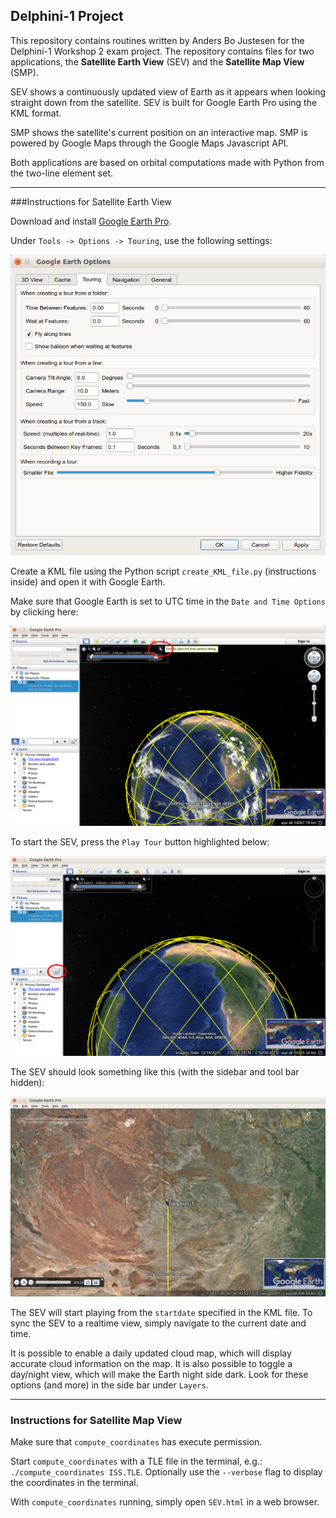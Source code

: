 ## Delphini-1 Project

This repository contains routines written by Anders Bo Justesen for the Delphini-1 Workshop 2 exam project. The repository contains files for two applications, the **Satellite Earth View** (SEV) and the **Satellite Map View** (SMP).

SEV shows a continuously updated view of Earth as it appears when looking straight down from the satellite. SEV is built for Google Earth Pro using the KML format.

SMP shows the satellite's current position on an interactive map. SMP is powered by Google Maps through the Google Maps Javascript API.

Both applications are based on orbital computations made with Python from the two-line element set.

----------

###Instructions for Satellite Earth View

Download and install [Google Earth Pro](https://earth.google.com/download-earth.html).

Under `Tools -> Options -> Touring`, use the following settings:

![Google Earth settings](misc/GoogleEarthSettings.png)

Create a KML file using the Python script `create_KML_file.py` (instructions inside) and open it with Google Earth.

Make sure that Google Earth is set to UTC time in the `Date and Time Options` by clicking here:

![Data and Time](misc/DateandTime.png)



To start the SEV, press the `Play Tour` button highlighted below:

![Play Tour](misc/PlayTour.png)


The SEV should look something like this (with the sidebar and tool bar hidden):

![Playing tour](misc/Playing.png)

The SEV will start playing from the `startdate` specified in the KML file. To sync the SEV to a realtime view, simply navigate to the current date and time. 

It is possible to enable a daily updated cloud map, which will display accurate cloud information on the map. It is also possible to toggle a day/night view, which will make the Earth night side dark. Look for these options (and more) in the side bar under `Layers`.

----------

### Instructions for Satellite Map View

Make sure that `compute_coordinates` has execute permission.

Start `compute_coordinates` with a TLE file in the terminal, e.g.:
 `./compute_coordinates ISS.TLE`. Optionally use the `--verbose` flag to display the coordinates in the terminal.

With `compute_coordinates` running, simply open `SEV.html` in a web browser.
